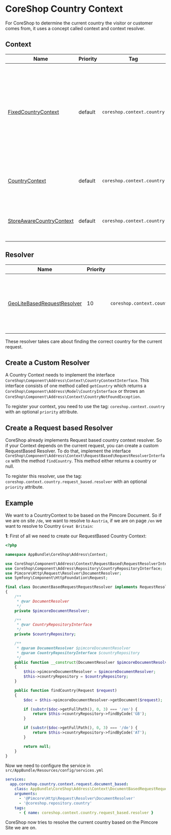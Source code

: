 # CoreShop Country Context

For CoreShop to determine the current country the visitor or customer comes from,
it uses a concept called context and context resolver.

## Context
| Name | Priority | Tag | Description|
|------|----------|-----|------------|
| [FixedCountryContext](https://github.com/coreshop/CoreShop/blob/master/src/CoreShop/Component/Address/Context/FixedCountryContext.php) | default | `coreshop.context.country` | Buffer a country within runtime after the country has been resolved by other context classes so we can lower db queries and increase performance |
| [CountryContext](https://github.com/coreshop/CoreShop/blob/master/src/CoreShop/Component/Address/Context/RequestBased/CountryContext.php) | default | `coreshop.context.country` | Check for a country within the country request resolver |
| [StoreAwareCountryContext](https://github.com/coreshop/CoreShop/blob/master/src/CoreShop/Component/Core/Context/Country/StoreAwareCountryContext.php) | default | `coreshop.context.country` | Check if current country is available in current store context |

## Resolver

| Name | Priority | Tag | Description|
|------|----------|-----|------------|
| [GeoLiteBasedRequestResolver](https://github.com/coreshop/CoreShop/blob/master/src/CoreShop/Component/Address/Context/RequestBased/GeoLiteBasedRequestResolver.php) | 10 | `coreshop.context.country.request_based.resolver` | This Resolver tries to determinate the users location by using the Geo Lite Database. |

These resolver takes care about finding the correct country for the current request.

## Create a Custom Resolver

A Country Context needs to implement the interface `CoreShop\Component\Address\Context\CountryContextInterface`.
This interface consists of one method called `getCountry` which returns a `CoreShop\Component\Address\Model\CountryInterface` or throws an `CoreShop\Component\Address\Context\CountryNotFoundException`.

To register your context, you need to use the tag: `coreshop.context.country` with an optional `priority` attribute.

## Create a Request based Resolver

CoreShop already implements Request based country context resolver.
So if your Context depends on the current request, you can create a custom RequestBased Resolver.
To do that, implement the interface `CoreShop\Component\Address\Context\RequestBased\RequestResolverInterface`
with the method `findCountry`. This method either returns a country or null.

To register this resolver, use the tag: `coreshop.context.country.request_based.resolver` with an optional `priority` attribute.

## Example

We want to a CountryContext to be based on the Pimcore Document. So if we are on site `/de`, we want to resolve to `Austria`, if we
are on page `/en` we want to resolve to Country `Great Britain`:

**1**: First of all we need to create our RequestBased Country Context:

```php
<?php

namespace AppBundle\CoreShop\Address\Context;

use CoreShop\Component\Address\Context\RequestBased\RequestResolverInterface;
use CoreShop\Component\Address\Repository\CountryRepositoryInterface;
use Pimcore\Http\Request\Resolver\DocumentResolver;
use Symfony\Component\HttpFoundation\Request;

final class DocumentBasedRequestRequestResolver implements RequestResolverInterface
{
    /**
     * @var DocumentResolver
     */
    private $pimcoreDocumentResolver;

    /**
     * @var CountryRepositoryInterface
     */
    private $countryRepository;

    /**
     * @param DocumentResolver $pimcoreDocumentResolver
     * @param CountryRepositoryInterface $countryRepository
     */
    public function __construct(DocumentResolver $pimcoreDocumentResolver, CountryRepositoryInterface $countryRepository)
    {
        $this->pimcoreDocumentResolver = $pimcoreDocumentResolver;
        $this->countryRepository = $countryRepository;
    }

    public function findCountry(Request $request)
    {
        $doc = $this->pimcoreDocumentResolver->getDocument($request);

        if (substr($doc->getFullPath(), 0, 3) === '/en') {
            return $this->countryRepository->findByCode('GB');
        }

        if (substr($doc->getFullPath(), 0, 3) === '/de') {
            return $this->countryRepository->findByCode('AT');
        }

        return null;
    }
}
```

Now we need to configure the service in `src/AppBundle/Resources/config/services.yml`

```yaml
services:
  app.coreshop.country.context.request.document_based:
    class: AppBundle\CoreShop\Address\Context\DocumentBasedRequestRequestResolver
    arguments:
      - '@Pimcore\Http\Request\Resolver\DocumentResolver'
      - '@coreshop.repository.country'
    tags:
      - { name: coreshop.context.country.request_based.resolver }

```

CoreShop now tries to resolve the current country based on the Pimcore Site we are on.
